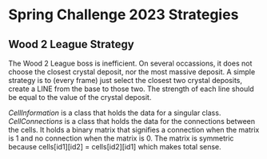 # Spring Challenge 2023 Strategies

## Wood 2 League Strategy

The Wood 2 League boss is inefficient. On several occassions, it does not choose the closest crystal deposit, nor the most massive deposit. A simple strategy is to (every frame) just select the closest two crystal deposits, create a LINE from the base to those two. The strength of each line should be equal to the value of the crystal deposit. 

*CellInformation* is a class that holds the data for a singular class. *CellConnections* is a class that holds the data for the connections between the cells. It holds a binary matrix that signifies a connection when the matrix is 1 and no connection when the matrix is 0. The matrix is symmetric because cells[id1][id2] = cells[id2][id1] which makes total sense.
